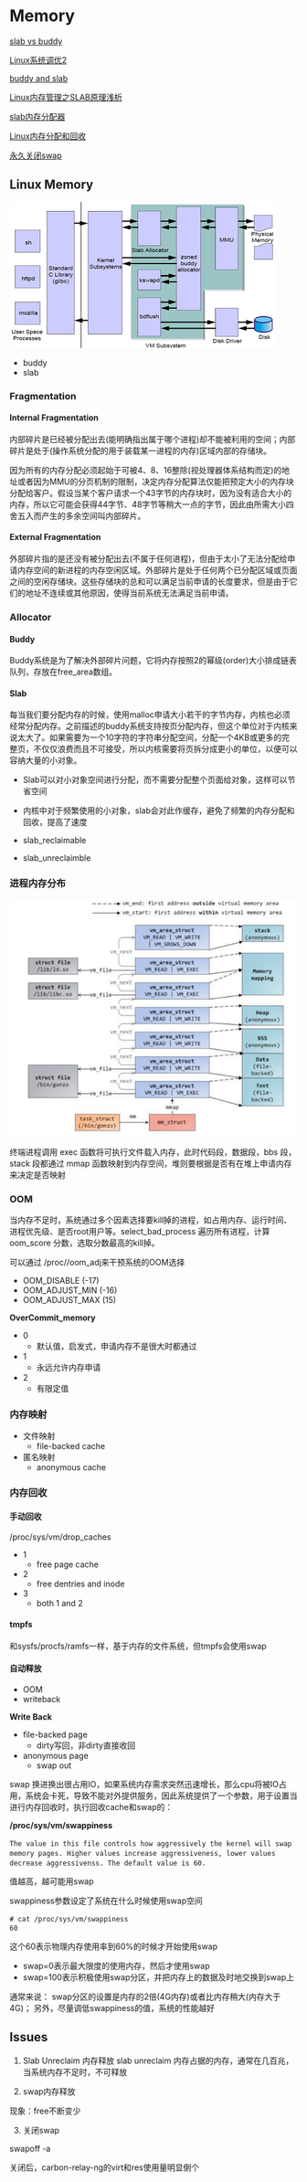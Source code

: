 # Memory

[slab vs buddy](https://blog.csdn.net/u014645605/article/details/76617626)

[Linux系统调优2](https://yq.aliyun.com/articles/509658?spm=a2c4e.11153940.0.0.61904289RxXxtO#)

[buddy and slab](http://c.biancheng.net/view/1284.html)

[Linux内存管理之SLAB原理浅析](https://blog.csdn.net/rockrockwu/article/details/79976833)

[slab内存分配器](https://blog.csdn.net/liuhangtiant/article/details/81259293)

[Linux内存分配和回收](http://www.sohu.com/a/312093365_99952211)

[永久关闭swap](https://blog.csdn.net/odailidong/article/details/79656188)

## Linux Memory

<img src="memory.png" />

- buddy
- slab

### Fragmentation

#### Internal Fragmentation
内部碎片是已经被分配出去(能明确指出属于哪个进程)却不能被利用的空间；内部碎片是处于(操作系统分配的用于装载某一进程的内存)区域内部的存储块。

因为所有的内存分配必须起始于可被4、8、16整除(视处理器体系结构而定)的地址或者因为MMU的分页机制的限制，决定内存分配算法仅能把预定大小的内存块分配给客户。假设当某个客户请求一个43字节的内存块时，因为没有适合大小的内存，所以它可能会获得44字节、48字节等稍大一点的字节，因此由所需大小四舍五入而产生的多余空间叫内部碎片。

#### External Fragmentation
外部碎片指的是还没有被分配出去(不属于任何进程)，但由于太小了无法分配给申请内存空间的新进程的内存空闲区域。外部碎片是处于任何两个已分配区域或页面之间的空闲存储块。这些存储块的总和可以满足当前申请的长度要求，但是由于它们的地址不连续或其他原因，使得当前系统无法满足当前申请。

### Allocator

#### Buddy
Buddy系统是为了解决外部碎片问题，它将内存按照2的幂级(order)大小排成链表队列，存放在free_area数组。

#### Slab
每当我们要分配内存的时候，使用malloc申请大小若干的字节内存，内核也必须经常分配内存。之前描述的buddy系统支持按页分配内存，但这个单位对于内核来说太大了。如果需要为一个10字符的字符串分配空间，分配一个4KB或更多的完整页，不仅仅浪费而且不可接受，所以内核需要将页拆分成更小的单位，以便可以容纳大量的小对象。

- Slab可以对小对象空间进行分配，而不需要分配整个页面给对象，这样可以节省空间
- 内核中对于频繁使用的小对象，slab会对此作缓存，避免了频繁的内存分配和回收，提高了速度

- slab_reclaimable
- slab_unreclaimble

### 进程内存分布

<img src="program_memory.jpeg" />

终端进程调用 exec 函数将可执行文件载入内存，此时代码段，数据段，bbs 段，stack 段都通过 mmap 函数映射到内存空间，堆则要根据是否有在堆上申请内存来决定是否映射

### OOM
当内存不足时，系统通过多个因素选择要kill掉的进程，如占用内存、运行时间、进程优先级、是否root用户等。select_bad_process 遍历所有进程，计算 oom_score 分数，选取分数最高的kill掉。

可以通过 /proc/<pid>/oom_adj来干预系统的OOM选择

- OOM_DISABLE (-17)
- OOM_ADJUST_MIN (-16)
- OOM_ADJUST_MAX (15)

**OverCommit_memory**

- 0
    - 默认值，启发式，申请内存不是很大时都通过
- 1
    - 永远允许内存申请
- 2
    - 有限定值

### 内存映射

- 文件映射
    - file-backed cache
- 匿名映射
    - anonymous cache

### 内存回收

#### 手动回收

/proc/sys/vm/drop_caches

- 1
    - free page cache
- 2
    - free dentries and inode
- 3
    - both 1 and 2

#### tmpfs

和sysfs/procfs/ramfs一样，基于内存的文件系统，但tmpfs会使用swap

#### 自动释放

- OOM
- writeback

**Write Back**

- file-backed page
    - dirty写回，非dirty直接收回
- anonymous page
    - swap out

swap 换进换出很占用IO，如果系统内存需求突然迅速增长，那么cpu将被IO占用，系统会卡死，导致不能对外提供服务，因此系统提供了一个参数，用于设置当进行内存回收时，执行回收cache和swap的：

**/proc/sys/vm/swappiness**

`The value in this file controls how aggressively the kernel will swap memory pages. Higher values increase aggressiveness, lower values decrease aggressivenss. The default value is 60.`

值越高，越可能用swap

swappiness参数设定了系统在什么时候使用swap空间

```
# cat /proc/sys/vm/swappiness
60
```

这个60表示物理内存使用率到60%的时候才开始使用swap

- swap=0表示最大限度的使用内存，然后才使用swap
- swap=100表示积极使用swap分区，并把内存上的数据及时地交换到swap上

通常来说：
swap分区的设置是内存的2倍(4G内存)或者比内存稍大(内存大于4G)；
另外，尽量调低swappiness的值，系统的性能越好

## Issues

1. Slab Unreclaim 内存释放
slab unreclaim 内存占据的内存，通常在几百兆，当系统内存不足时，不可释放

2. swap内存释放

现象：free不断变少

3. 关闭swap

swapoff -a

关闭后，carbon-relay-ng的virt和res使用量明显倒个
